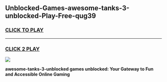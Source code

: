 
## Unblocked-Games-awesome-tanks-3-unblocked-Play-Free-qug39
<h3>
<a href="https://premium76.site?title=awesome-tanks-3-unblocked&ref=23A">CLICK TO PLAY</a></h3>
<hr>

<h3>
<a href="https://premium76.site?title=awesome-tanks-3-unblocked&ref=23A">CLICK 2 PLAY</a>
  
</h3>

<a href="https://premium76.site?title=awesome-tanks-3-unblocked&ref=23A"><img src="https://clearcache.store/games.png"></a>


**awesome-tanks-3-unblocked games unblocked: Your Gateway to Fun and Accessible Online Gaming**
